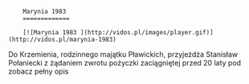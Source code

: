 
        Marynia 1983 
        =============
        
        [![Marynia 1983 ](http://vidos.pl/images/player.gif)](http://vidos.pl/marynia-1983)
        
        
 Do Krzemienia, rodzinnego majątku Pławickich, przyjeżdża Stanisław Połaniecki z żądaniem zwrotu pożyczki zaciągniętej przed 20 laty pod zobacz pełny opis
    